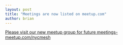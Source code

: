 ```yaml
---
layout: post
title: "Meetings are now listed on meetup.com"
author: brian
---
```


[Please visit our new meetup group for future meetings- meetup.com/nycmesh](http://www.meetup.com/nycmesh/)
